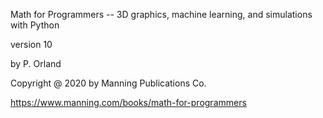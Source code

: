 Math for Programmers -- 3D graphics, machine learning, and simulations with Python 

version 10 

by P. Orland

Copyright @ 2020 by Manning Publications Co.

https://www.manning.com/books/math-for-programmers
